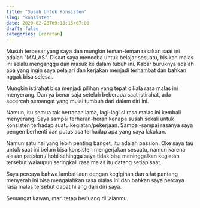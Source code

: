 ```yaml
---
title: "Susah Untuk Konsisten"
slug: "konsisten"
date: 2020-02-28T09:18:15+07:00
draft: false
categories: [coretan]
---
```


Musuh terbesar yang saya dan mungkin teman-teman rasakan saat ini adalah "MALAS". Disaat saya mencoba untuk belajar sesuatu, bisikan malas ini selalu menganggu dan masuk ke dalam tubuh ini. Kabar buruknya adalah apa yang ingin saya pelajari dan kerjakan menjadi terhambat dan bahkan nggak bisa selesai.<!--more-->

Mungkin istirahat bisa menjadi pilihan yang tepat dikala rasa malas ini menyerang. Dan ya benar saja setelah beberapa saat istirahat, ada secercah semangat yang mulai tumbuh dari dalam diri ini.

Namun, itu semua tak bertahan lama, lagi-lagi si rasa malas ini kembali menyerang. Saya sampai terheran-heran kenapa susah sekali untuk konsisten terhadap suatu kegiatan/pekerjaan. Sampai-sampai rasanya saya pengen berhenti dan putus asa terhadap apa yang saya lakukan.

Namun satu hal yang lebih penting banget, itu adalah passion. Oke saya tau untuk saat ini belum bisa konsisten mengerjakan sesuatu, namun karena alasan passion / hobi sehingga saya tidak bisa meninggalkan kegiatan tersebut walaupun seringkali rasa malas itu datang setiap saat.

Saya percaya bahwa lambat laun dengan kegigihan dan sifat pantang menyerah ini bisa mengalahkan rasa malas ini dan bahkan saya percaya rasa malas tersebut dapat hilang dari diri saya. 

Semangat kawan, mari tetap berjuang di jalanmu.